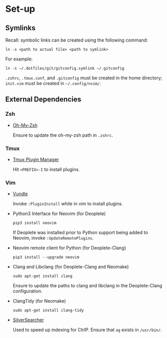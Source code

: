# Set-up

## Symlinks

Recall: symbolic links can be created using the following command:

```
ln -s <path to actual file> <path to symlink>
```

For example:

```
ln -s ~/.dotfiles/git/gitconfig.symlink ~/.gitconfig
```

`.zshrc`, `.tmux.conf`, and `.gitconfig` must be created in the home directory; `init.vim` must be created in `~/.config/nvim/`.


## External Dependencies

### Zsh

* [Oh-My-Zsh](https://github.com/robbyrussell/oh-my-zsh)

   Ensure to update the oh-my-zsh path in `.zshrc`.

### Tmux

* [Tmux Plugin Manager](https://github.com/tmux-plugins/tpm)

   Hit `<PREFIX>-I` to install plugins.

### Vim

* [Vundle](https://github.com/VundleVim/Vundle.vim)

   Invoke `:PluginInstall` while in vim to install plugins.

* Python3 Interface for Neovim (for Deoplete)

   ```
   pip3 install neovim
   ```

   If Deoplete was installed prior to Python support being added to Neovim, invoke `:UpdateRemotePlugins`.

* Neovim remote client for Python (for Deoplete-Clang)

   ```
   pip3 install --upgrade neovim
   ```

* Clang and Libclang (for Deoplete-Clang and Neomake)

   ```
   sudo apt-get install clang
   ```

   Ensure to update the paths to clang and libclang in the Deoplete-Clang configuration.

* ClangTidy (for Neomake)

   ```
   sudo apt-get install clang-tidy
   ```

* [SilverSearcher](https://github.com/ggreer/the_silver_searcher)

   Used to speed up indexing for CtrlP. Ensure that `ag` exists in `/usr/bin/`.
